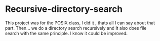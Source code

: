 # Recursive-directory-search
This project was for the POSIX class, I did it , thats all I can say about that part. Then... we do a directory search recursively and It also does file search with the same principle. I know it could be improved. 
